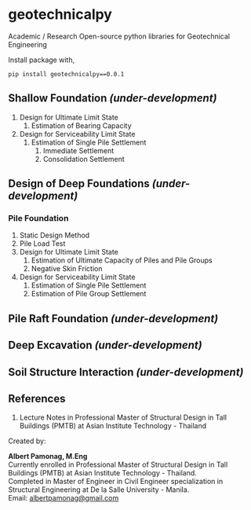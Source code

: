 # geotechnicalpy

Academic / Research Open-source python libraries for Geotechnical Engineering 

Install package with, 

`pip install geotechnicalpy==0.0.1`

## Shallow Foundation *(under-development)*

<ol>
<li> Design for Ultimate Limit State
  <ol>
    <li> Estimation of Bearing Capacity </li>
  </ol>
</li>
<li> Design for Serviceability Limit State
  <ol>
    <li> Estimation of Single Pile Settlement 
      <ol>
        <li>Immediate Settlement</i>
        <li>Consolidation Settlement</i>
      </ol>
  </ol>
</li>
</ol>

## Design of Deep Foundations *(under-development)*

### Pile Foundation

<ol>
<li> Static Design Method</li>
<li> Pile Load Test</li>  
<li> Design for Ultimate Limit State
  <ol>
    <li> Estimation of Ultimate Capacity of Piles and Pile Groups </li>
    <li> Negative Skin Friction </li>
  </ol>
</li>
<li> Design for Serviceability Limit State
  <ol>
    <li> Estimation of Single Pile Settlement</li>
    <li> Estimation of Pile Group Settlement </li>
  </ol>
</li>
</ol>

## Pile Raft Foundation *(under-development)*

## Deep Excavation *(under-development)*

## Soil Structure Interaction *(under-development)*

## References
<ol>
<li>Lecture Notes in Professional Master of Structural Design in Tall Buildings (PMTB) at Asian Institute Technology - Thailand </li>
</ol>


Created by:

**Albert Pamonag, M.Eng** <br>
Currently enrolled in Professional Master of Structural Design in Tall Buildings (PMTB) at Asian Institute Technology - Thailand.<br>
Completed in Master of Engineer in Civil Engineer specialization in Structural Engineering at De la Salle University - Manila.<br>
Email: albertpamonag@gmail.com


